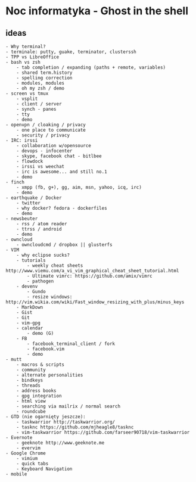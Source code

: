# Noc informatyka - Ghost in the shell #

## ideas ##

    - Why terminal?
    - terminale: putty, guake, terminator, clusterssh
    - TPP vs LibreOffice
    - bash vs zsh
        - tab completion / expanding (paths + remote, variables)
        - shared term.history
        - spelling correction
        - modules, modules
        - oh my zsh / demo
    - screen vs tmux
        - vsplit
        - client / server
        - synch - panes
        - tty
        - demo
    - openvpn / cloaking / privacy
        - one place to communicate
        - security / privacy
    - IRC: irssi
        - collaboration w/opensource
        - devops - infocenter
        - skype, facebook chat - bitlbee
        - flowdock
        - irssi vs weechat
        - irc is awesome... and still no.1
        - demo
    - finch
        - xmpp (fb, g+), gg, aim, msn, yahoo, icq, irc)
        - demo
    - earthquake / Docker
        - twitter
        - why docker? fedora - dockerfiles
        - demo
    - newsbeuter
        - rss / atom reader
        - ttrss / android
        - demo
    - owncloud
        - owncloudcmd / dropbox || glusterfs
    - VIM
        - why eclipse sucks?
        - tutorials
            - weekly cheat sheets http://www.viemu.com/a_vi_vim_graphical_cheat_sheet_tutorial.html
            - Ultimate vimrc: https://github.com/amix/vimrc
            - pathogen
        - devenv
            - Gundo
            - resize windows: http://vim.wikia.com/wiki/Fast_window_resizing_with_plus/minus_keys
        - MarkDown
        - Gist
        - Git
        - vim-gpg
        - calendar
            - demo (G)
        - FB
            - facebook_terminal_client / fork
            - facebook.vim
            - demo
    - mutt
        - macros & scripts
        - community
        - alternate personalities
        - bindkeys
        - threads
        - address books
        - gpg integration
        - html view
        - searching via mailrix / normal search
        - roundcube
    - GTD (nie ogarnięty jeszcze):
        - taskwarrior http://taskwarrior.org/
        - tasknc https://github.com/mjheagle8/tasknc
        - vim-taskwarrior https://github.com/farseer90718/vim-taskwarrior
    - Evernote
        - geeknote http://www.geeknote.me
        - evervim
    - Google Chrome
        - vimium
        - quick tabs
        - Keyboard Navigation
    - mobile
